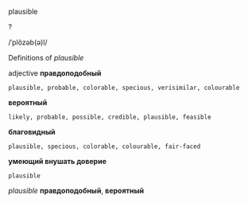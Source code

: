 plausible

?

/ˈplôzəb(ə)l/

Definitions of _plausible_

adjective
**правдоподобный**

    plausible, probable, colorable, specious, verisimilar, colourable
**вероятный**

    likely, probable, possible, credible, plausible, feasible
**благовидный**

    plausible, specious, colorable, colourable, fair-faced
**умеющий внушать доверие**

    plausible

_plausible_
**правдоподобный**, **вероятный**